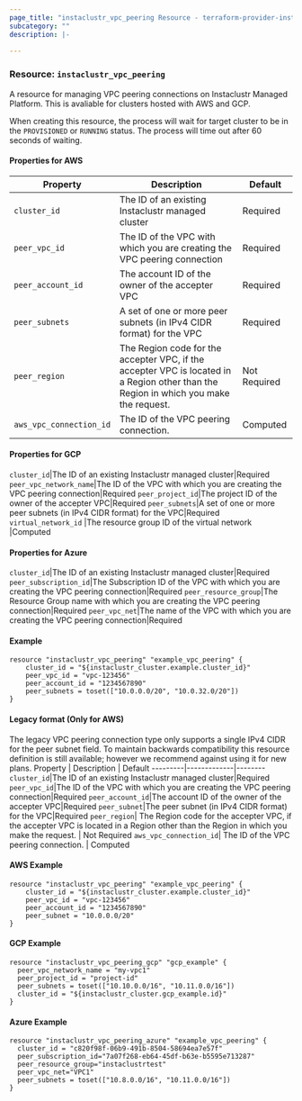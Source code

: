 ```yaml
---
page_title: "instaclustr_vpc_peering Resource - terraform-provider-instaclustr"
subcategory: ""
description: |-
  
---
```


### Resource: `instaclustr_vpc_peering`  
A resource for managing VPC peering connections on Instaclustr Managed Platform. This is avaliable for clusters hosted with AWS and GCP.
  
When creating this resource, the process will wait for target cluster to be in the `PROVISIONED` or `RUNNING` status. The process will time out after 60 seconds of waiting. 

#### Properties for AWS
Property | Description | Default
---------|-------------|--------
`cluster_id`|The ID of an existing Instaclustr managed cluster|Required
`peer_vpc_id`|The ID of the VPC with which you are creating the VPC peering connection|Required
`peer_account_id`|The account ID of the owner of the accepter VPC|Required
`peer_subnets`|A set of one or more peer subnets (in IPv4 CIDR format) for the VPC|Required
`peer_region`| The Region code for the accepter VPC, if the accepter VPC is located in a Region other than the Region in which you make the request. | Not Required
`aws_vpc_connection_id`| The ID of the VPC peering connection. | Computed

#### Properties for GCP
`cluster_id`|The ID of an existing Instaclustr managed cluster|Required
`peer_vpc_network_name`|The ID of the VPC with which you are creating the VPC peering connection|Required
`peer_project_id`|The project ID of the owner of the accepter VPC|Required
`peer_subnets`|A set of one or more peer subnets (in IPv4 CIDR format) for the VPC|Required
`virtual_network_id` |The resource group ID of the virtual network |Computed

#### Properties for Azure
`cluster_id`|The ID of an existing Instaclustr managed cluster|Required
`peer_subscription_id`|The Subscription ID of the VPC with which you are creating the VPC peering connection|Required
`peer_resource_group`|The Resource Group name with which you are creating the VPC peering connection|Required
`peer_vpc_net`|The name of the VPC with which you are creating the VPC peering connection|Required


#### Example
```
resource "instaclustr_vpc_peering" "example_vpc_peering" {
    cluster_id = "${instaclustr_cluster.example.cluster_id}"
    peer_vpc_id = "vpc-123456"
    peer_account_id = "1234567890"
    peer_subnets = toset(["10.0.0.0/20", "10.0.32.0/20"])
}
```

#### Legacy format (Only for AWS)
The legacy VPC peering connection type only supports a single IPv4 CIDR for the peer subnet field. To maintain backwards compatibility this resource definition is still available; however we recommend against using it for new plans.
Property | Description | Default
---------|-------------|--------
`cluster_id`|The ID of an existing Instaclustr managed cluster|Required
`peer_vpc_id`|The ID of the VPC with which you are creating the VPC peering connection|Required
`peer_account_id`|The account ID of the owner of the accepter VPC|Required
`peer_subnet`|The peer subnet (in IPv4 CIDR format) for the VPC|Required
`peer_region`| The Region code for the accepter VPC, if the accepter VPC is located in a Region other than the Region in which you make the request. | Not Required
`aws_vpc_connection_id`| The ID of the VPC peering connection. | Computed

#### AWS Example
```
resource "instaclustr_vpc_peering" "example_vpc_peering" {
    cluster_id = "${instaclustr_cluster.example.cluster_id}"
    peer_vpc_id = "vpc-123456"
    peer_account_id = "1234567890"
    peer_subnet = "10.0.0.0/20"
}
```

#### GCP Example
```
resource "instaclustr_vpc_peering_gcp" "gcp_example" {
  peer_vpc_network_name = "my-vpc1"
  peer_project_id = "project-id"
  peer_subnets = toset(["10.10.0.0/16", "10.11.0.0/16"])
  cluster_id = "${instaclustr_cluster.gcp_example.id}"
}

```
#### Azure Example
```
resource "instaclustr_vpc_peering_azure" "example_vpc_peering" {
  cluster_id = "c820f98f-06b9-491b-8504-58694ea7e57f"
  peer_subscription_id="7a07f268-eb64-45df-b63e-b5595e713287"
  peer_resource_group="instaclustrtest"
  peer_vpc_net="VPC1"
  peer_subnets = toset(["10.8.0.0/16", "10.11.0.0/16"])
}

```